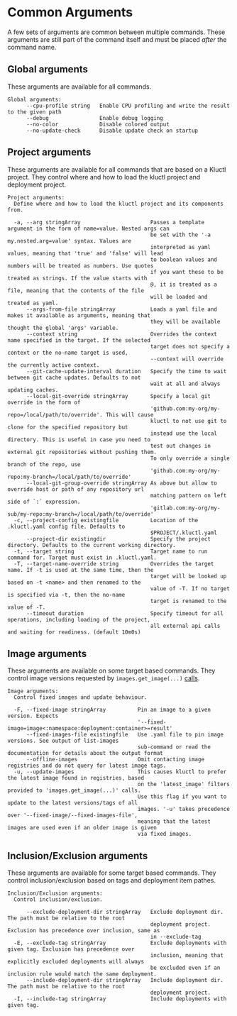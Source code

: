 <!-- This comment is uncommented when auto-synced to www-kluctl.io

---
title: "Common Arguments"
linkTitle: "Common Arguments"
weight: 1
description: >
    Common arguments
---
-->

# Common Arguments

A few sets of arguments are common between multiple commands. These arguments are still part of the command itself and
must be placed *after* the command name.

## Global arguments

These arguments are available for all commands.

<!-- BEGIN SECTION "deploy" "Global arguments" true -->
```
Global arguments:
      --cpu-profile string   Enable CPU profiling and write the result to the given path
      --debug                Enable debug logging
      --no-color             Disable colored output
      --no-update-check      Disable update check on startup

```
<!-- END SECTION -->

## Project arguments

These arguments are available for all commands that are based on a Kluctl project.
They control where and how to load the kluctl project and deployment project.

<!-- BEGIN SECTION "deploy" "Project arguments" true -->
```
Project arguments:
  Define where and how to load the kluctl project and its components from.

  -a, --arg stringArray                      Passes a template argument in the form of name=value. Nested args can
                                             be set with the '-a my.nested.arg=value' syntax. Values are
                                             interpreted as yaml values, meaning that 'true' and 'false' will lead
                                             to boolean values and numbers will be treated as numbers. Use quotes
                                             if you want these to be treated as strings. If the value starts with
                                             @, it is treated as a file, meaning that the contents of the file
                                             will be loaded and treated as yaml.
      --args-from-file stringArray           Loads a yaml file and makes it available as arguments, meaning that
                                             they will be available thought the global 'args' variable.
      --context string                       Overrides the context name specified in the target. If the selected
                                             target does not specify a context or the no-name target is used,
                                             --context will override the currently active context.
      --git-cache-update-interval duration   Specify the time to wait between git cache updates. Defaults to not
                                             wait at all and always updating caches.
      --local-git-override stringArray       Specify a local git override in the form of
                                             'github.com:my-org/my-repo=/local/path/to/override'. This will cause
                                             kluctl to not use git to clone for the specified repository but
                                             instead use the local directory. This is useful in case you need to
                                             test out changes in external git repositories without pushing them.
                                             To only override a single branch of the repo, use
                                             'github.com:my-org/my-repo:my-branch=/local/path/to/override'
      --local-git-group-override stringArray As above but allow to override host or path of any repository url
                                             matching pattern on left side of `:` expression.
                                             'gitlab.com:my-org/my-sub/my-repo:my-branch=/local/path/to/override'
  -c, --project-config existingfile          Location of the .kluctl.yaml config file. Defaults to
                                             $PROJECT/.kluctl.yaml
      --project-dir existingdir              Specify the project directory. Defaults to the current working directory.
  -t, --target string                        Target name to run command for. Target must exist in .kluctl.yaml.
  -T, --target-name-override string          Overrides the target name. If -t is used at the same time, then the
                                             target will be looked up based on -t <name> and then renamed to the
                                             value of -T. If no target is specified via -t, then the no-name
                                             target is renamed to the value of -T.
      --timeout duration                     Specify timeout for all operations, including loading of the project,
                                             all external api calls and waiting for readiness. (default 10m0s)

```
<!-- END SECTION -->

## Image arguments

These arguments are available on some target based commands.
They control image versions requested by `images.get_image(...)` [calls](../deployments/images.md#imagesget_image).

<!-- BEGIN SECTION "deploy" "Image arguments" true -->
```
Image arguments:
  Control fixed images and update behaviour.

  -F, --fixed-image stringArray          Pin an image to a given version. Expects
                                         '--fixed-image=image<:namespace:deployment:container>=result'
      --fixed-images-file existingfile   Use .yaml file to pin image versions. See output of list-images
                                         sub-command or read the documentation for details about the output format
      --offline-images                   Omit contacting image registries and do not query for latest image tags.
  -u, --update-images                    This causes kluctl to prefer the latest image found in registries, based
                                         on the 'latest_image' filters provided to 'images.get_image(...)' calls.
                                         Use this flag if you want to update to the latest versions/tags of all
                                         images. '-u' takes precedence over '--fixed-image/--fixed-images-file',
                                         meaning that the latest images are used even if an older image is given
                                         via fixed images.

```
<!-- END SECTION -->

## Inclusion/Exclusion arguments

These arguments are available for some target based commands.
They control inclusion/exclusion based on tags and deployment item pathes.

<!-- BEGIN SECTION "deploy" "Inclusion/Exclusion arguments" true -->
```
Inclusion/Exclusion arguments:
  Control inclusion/exclusion.

      --exclude-deployment-dir stringArray   Exclude deployment dir. The path must be relative to the root
                                             deployment project. Exclusion has precedence over inclusion, same as
                                             in --exclude-tag
  -E, --exclude-tag stringArray              Exclude deployments with given tag. Exclusion has precedence over
                                             inclusion, meaning that explicitly excluded deployments will always
                                             be excluded even if an inclusion rule would match the same deployment.
      --include-deployment-dir stringArray   Include deployment dir. The path must be relative to the root
                                             deployment project.
  -I, --include-tag stringArray              Include deployments with given tag.

```
<!-- END SECTION -->
